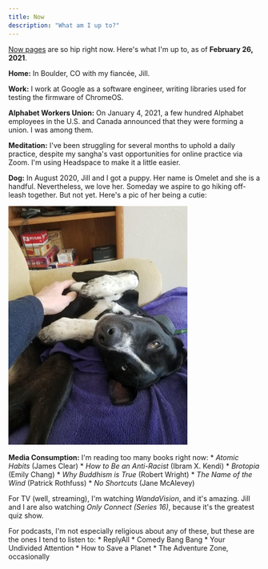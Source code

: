 ```yaml
---
title: Now
description: "What am I up to?"
---
```


[Now pages](https://www.nownownow.com) are so hip right now. Here's what I'm up to, as of **February 26, 2021**.

**Home:** In Boulder, CO with my fiancée, Jill.

**Work:** I work at Google as a software engineer, writing libraries used for testing the firmware of ChromeOS.

**Alphabet Workers Union:** On January 4, 2021, a few hundred Alphabet employees in the U.S. and Canada announced that they were forming a union. I was among them.

**Meditation:** I've been struggling for several months to uphold a daily practice, despite my sangha's vast opportunities for online practice via Zoom. I'm using Headspace to make it a little easier.

**Dog:** In August 2020, Jill and I got a puppy. Her name is Omelet and she is a handful. Nevertheless, we love her. Someday we aspire to go hiking off-leash together. But not yet. Here's a pic of her being a cutie:

![](./omelet.jpg)

**Media Consumption:** I'm reading too many books right now: 
    * _Atomic Habits_ (James Clear)
    * _How to Be an Anti-Racist_ (Ibram X. Kendi)
    * _Brotopia_ (Emily Chang)
    * _Why Buddhism is True_ (Robert Wright)
    * _The Name of the Wind_ (Patrick Rothfuss)
    * _No Shortcuts_ (Jane McAlevey)

For TV (well, streaming), I'm watching _WandaVision_, and it's amazing. Jill and I are also watching _Only Connect (Series 16)_, because it's the greatest quiz show.

For podcasts, I'm not especially religious about any of these, but these are the ones I tend to listen to:
    * ReplyAll
    * Comedy Bang Bang
    * Your Undivided Attention
    * How to Save a Planet
    * The Adventure Zone, occasionally
